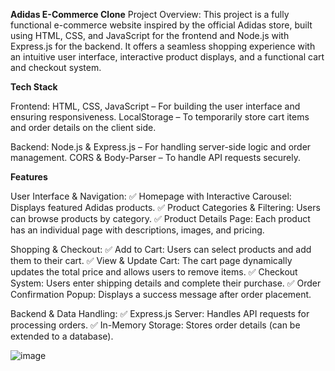 **Adidas E-Commerce Clone**
Project Overview:
This project is a fully functional e-commerce website inspired by the official Adidas store, built using HTML, CSS, and JavaScript for the frontend and Node.js with Express.js for the backend. It offers a seamless shopping experience with an intuitive user interface, interactive product displays, and a functional cart and checkout system.

**Tech Stack**

Frontend:
HTML, CSS, JavaScript – For building the user interface and ensuring responsiveness.
LocalStorage – To temporarily store cart items and order details on the client side.

Backend:
Node.js & Express.js – For handling server-side logic and order management.
CORS & Body-Parser – To handle API requests securely.

**Features**

User Interface & Navigation:
✅ Homepage with Interactive Carousel: Displays featured Adidas products.
✅ Product Categories & Filtering: Users can browse products by category.
✅ Product Details Page: Each product has an individual page with descriptions, images, and pricing.

Shopping & Checkout:
✅ Add to Cart: Users can select products and add them to their cart.
✅ View & Update Cart: The cart page dynamically updates the total price and allows users to remove items.
✅ Checkout System: Users enter shipping details and complete their purchase.
✅ Order Confirmation Popup: Displays a success message after order placement.

Backend & Data Handling:
✅ Express.js Server: Handles API requests for processing orders.
✅ In-Memory Storage: Stores order details (can be extended to a database).


![image](https://github.com/user-attachments/assets/e2080534-06a5-4dd8-afa6-2e95d80b3176)
